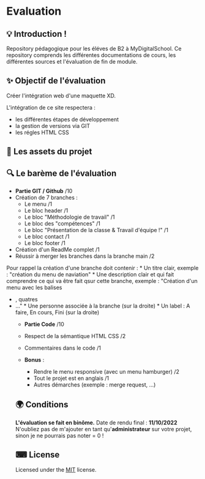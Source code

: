 # Evaluation


## 💡 Introduction !

Repository pédagogique pour les éléves de B2 à MyDigitalSchool.
Ce repository comprends les différentes documentations de cours, les différentes sources et l'évaluation de fin de module.

## ✨ Objectif de l'évaluation

Créer l'intégration web d'une maquette XD. 

L'intégration de ce site respectera : 
* les différentes étapes de développement 
* la gestion de versions via GIT
* les régles HTML CSS

## 🎈 Les assets du projet 

## 🔍 Le barème de l'évaluation

- **Partie GIT / Github** /10
- Création de 7 branches : 
    * Le menu /1
    * Le bloc header /1 
    * Le bloc "Méthodologie de travail" /1
    * Le bloc des "compétences" /1
    * Le bloc "Présentation de la classe & Travail d'équipe !" /1
    * Le bloc contact /1
    * Le bloc footer /1
- Création d'un ReadMe complet /1
- Réussir à merger les branches dans la branche main /2


Pour rappel la création d'une branche doit contenir :
    * Un titre clair, exemple : "création du menu de naviation"
    * Une description clair et qui fait comprendre ce qui va être fait qsur cette branche, exemple : "Création d'un menu avec les balises <ul> <li>, quatres <li> ..."
    * Une personne associée à la branche (sur la droite)
    * Un label : A faire, En cours, Fini (sur la droite)

- **Partie Code** /10
- Respect de la sémantique HTML CSS /2
- Commentaires dans le code /1

- **Bonus** :  
    * Rendre le menu responsive (avec un menu hamburger) /2
    * Tout le projet est en anglais /1
    * Autres démarches (exemple : merge request, ...)

## 🌍 Conditions

**L'évaluation se fait en binôme.**
Date de rendu final : **11/10/2022**
N'oubliez pas de m'ajouter en tant qu'**administrateur** sur votre projet, sinon je ne pourrais pas noter = 0 !

## ⌨ License
  
Licensed under the [MIT](LICENSE) license.
